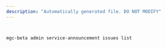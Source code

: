 ```yaml
---
description: "Automatically generated file. DO NOT MODIFY"
---
```


```bash


mgc-beta admin service-announcement issues list

```
